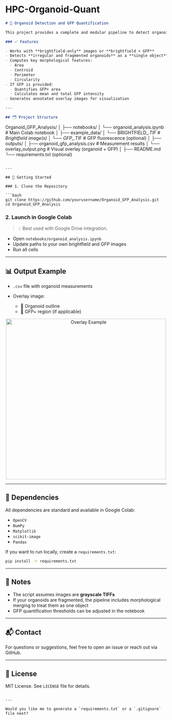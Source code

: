 # HPC-Organoid-Quant

```markdown
# 🧠 Organoid Detection and GFP Quantification

This project provides a complete and modular pipeline to detect organoids from **brightfield microscopy images**, with optional quantification of **GFP-positive regions** from corresponding fluorescence images.

### ✅ Features

- Works with **brightfield-only** images or **brightfield + GFP**
- Detects **irregular and fragmented organoids** as a **single object**
- Computes key morphological features:
  - Area
  - Centroid
  - Perimeter
  - Circularity
- If GFP is provided:
  - Quantifies GFP+ area
  - Calculates mean and total GFP intensity
- Generates annotated overlay images for visualization

---

## 🗂️ Project Structure

```

Organoid\_GFP\_Analysis/
│
├── notebooks/
│   └── organoid\_analysis.ipynb      # Main Colab notebook
│
├── example\_data/
│   └── BRIGHTFIELD\_*.TIF            # Brightfield image(s)
│   └── GFP\_*.TIF                     # GFP fluorescence (optional)
│
├── outputs/
│   ├── organoid\_gfp\_analysis.csv    # Measurement results
│   └── overlay\_output.png           # Visual overlay (organoid + GFP)
│
├── README.md
└── requirements.txt (optional)

````

---

## 🚀 Getting Started

### 1. Clone the Repository

```bash
git clone https://github.com/yourusername/Organoid_GFP_Analysis.git
cd Organoid_GFP_Analysis
````

### 2. Launch in Google Colab

> 💡 Best used with Google Drive integration.

* Open `notebooks/organoid_analysis.ipynb`
* Update paths to your own brightfield and GFP images
* Run all cells

---

## 📊 Output Example

* `.csv` file with organoid measurements
* Overlay image:

  * 🔵 Organoid outline
  * 🔴 GFP+ region (if applicable)

<p align="center">
  <img src="https://your-link-to-overlay-image-if-public.png" alt="Overlay Example" width="500"/>
</p>

---

## 🧪 Dependencies

All dependencies are standard and available in Google Colab:

* `OpenCV`
* `NumPy`
* `Matplotlib`
* `scikit-image`
* `Pandas`

If you want to run locally, create a `requirements.txt`:

```bash
pip install -r requirements.txt
```

---

## 📌 Notes

* The script assumes images are **grayscale TIFFs**
* If your organoids are fragmented, the pipeline includes morphological merging to treat them as one object
* GFP quantification thresholds can be adjusted in the notebook

---

## 📬 Contact

For questions or suggestions, feel free to open an issue or reach out via GitHub.

---

## 📄 License

MIT License. See `LICENSE` file for details.

```

---

Would you like me to generate a `requirements.txt` or a `.gitignore` file next?
```
